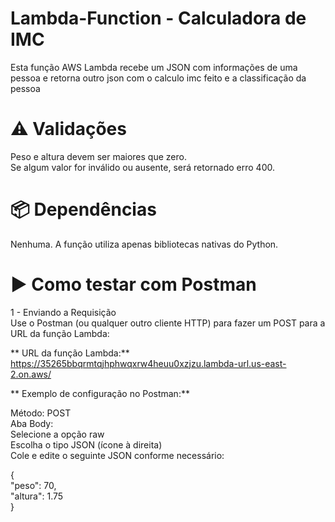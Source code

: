 # Lambda-Function - Calculadora de IMC

Esta função AWS Lambda recebe um JSON com informações de uma pessoa e retorna outro json com o calculo imc feito e a classificação da pessoa


# ⚠️ Validações
Peso e altura devem ser maiores que zero.<br>
Se algum valor for inválido ou ausente, será retornado erro 400.


# 📦 Dependências
Nenhuma. A função utiliza apenas bibliotecas nativas do Python.


# ▶️ Como testar com Postman

1 - Enviando a Requisição<br>
Use o Postman (ou qualquer outro cliente HTTP) para fazer um POST para a URL da função Lambda:

** URL da função Lambda:**<br>
https://35265bbqrmtqjhphwqxrw4heuu0xzjzu.lambda-url.us-east-2.on.aws/


** Exemplo de configuração no Postman:**<br>

Método: POST<br>
Aba Body:<br>
Selecione a opção raw<br>
Escolha o tipo JSON (ícone à direita)<br>
Cole e edite o seguinte JSON conforme necessário:<br>

  {<br>
  "peso": 70,<br>
  "altura": 1.75<br>
  }
